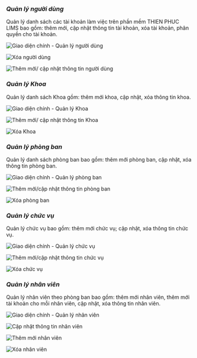 ### *Quản lý người dùng*
Quản lý danh sách các tài khoản làm việc trên phần mềm THIEN PHUC LIMS bao gồm: thêm mới, cập nhật thông tin tài khoản, xóa tài khoản, phân quyền cho tài khoản.
>
![](/HDSD/images/1.giaodienQLND.png "Giao diện chính - Quản lý người dùng")
>
![](/HDSD/images/2.xoanguoidung.png "Xóa người dùng")
>
![](/HDSD/images/3.themnguoidung.png "Thêm mới/ cập nhật thông tin người dùng")
>
### *Quản lý Khoa*
Quản lý danh sách Khoa gồm: thêm mới khoa, cập nhật, xóa thông tin khoa.
> 
![](/HDSD/images/4.giaodienQLK.png "Giao diện chính - Quản lý Khoa")
>
![](/HDSD/images/5.themkhoa.png "Thêm mới/ cập nhật thông tin Khoa")
>
![](/HDSD/images/6.xoakhoa.png "Xóa Khoa")
>
### *Quản lý phòng ban*
Quản lý danh sách phòng ban bao gồm: thêm mới phòng ban, cập nhật, xóa thông tin phòng ban.
>
![](/HDSD/images/7.giaodienQLPB.png "Giao diện chính - Quản lý phòng ban")
>
![](/HDSD/images/8.themphongban.png "Thêm mới/cập nhật thông tin phòng ban")
>
![](/HDSD/images/9.xoaphongban.png "Xóa phòng ban")
>
### *Quản lý chức vụ*
Quản lý chức vụ bao gồm: thêm mới chức vụ; cập nhật, xóa thông tin chức vụ.
>
![](/HDSD/images/10.giaodienQLCV.png "Giao diện chính - Quản lý chức vụ")
>
![](/HDSD/images/11.themchucvu.png "Thêm mới/cập nhật thông tin chức vụ")
>
![](/HDSD/images/12.xoachucvu.png "Xóa chức vụ")
>
### *Quản lý nhân viên*
Quản lý nhân viên theo phòng ban bao gồm: thêm mới nhân viên, thêm mới tài khoản cho mỗi nhân viên, cập nhật, xóa thông tin nhân viên.
>
![](/HDSD/images/13.giaodienQLNV.png "Giao diện chính - Quản lý nhân viên")
>
![](/HDSD/images/14.capnhatnhanvien.png "Cập nhật thông tin nhân viên")
>
![](/HDSD/images/15.themmoinhanvien.png "Thêm mới nhân viên")
>
![](/HDSD/images/16.xoanhanvien.png "Xóa nhân viên")
>